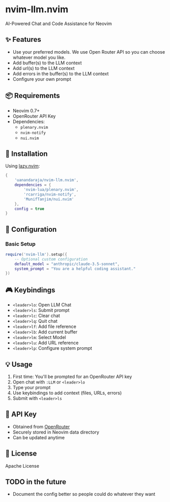 # nvim-llm.nvim

AI-Powered Chat and Code Assistance for Neovim

## ✨ Features

- Use your preferred models. We use Open Router API so you can choose whatever model you like.
- Add buffer(s) to the LLM context
- Add url(s) to the LLM context
- Add errors in the buffer(s) to the LLM context
- Configure your own prompt

## 📦 Requirements

- Neovim 0.7+
- OpenRouter API Key
- Dependencies:
  - `plenary.nvim`
  - `nvim-notify`
  - `nui.nvim`

## 🚀 Installation

Using [lazy.nvim](https://github.com/folke/lazy.nvim):

```lua
{
    'uanandaraja/nvim-llm.nvim',
    dependencies = {
        'nvim-lua/plenary.nvim',
        'rcarriga/nvim-notify',
        'MunifTanjim/nui.nvim'
    },
    config = true
}
```

## 🔧 Configuration

### Basic Setup

```lua
require('nvim-llm').setup({
    -- Optional custom configuration
    default_model = "anthropic/claude-3.5-sonnet",
    system_prompt = "You are a helpful coding assistant."
})
```

## 🎮 Keybindings

- `<leader>lo`: Open LLM Chat
- `<leader>ls`: Submit prompt
- `<leader>lc`: Clear chat
- `<leader>lq`: Quit chat
- `<leader>lf`: Add file reference
- `<leader>lb`: Add current buffer
- `<leader>lm`: Select Model
- `<leader>lu`: Add URL reference
- `<leader>lp`: Configure system prompt

## 💡 Usage

1. First time: You'll be prompted for an OpenRouter API key
2. Open chat with `:LLM` or `<leader>lo`
3. Type your prompt
4. Use keybindings to add context (files, URLs, errors)
5. Submit with `<leader>ls`

## 🔑 API Key

- Obtained from [OpenRouter](https://openrouter.ai/)
- Securely stored in Neovim data directory
- Can be updated anytime

## 📄 License

Apache License

## TODO in the future

- Document the config better so people could do whatever they want
